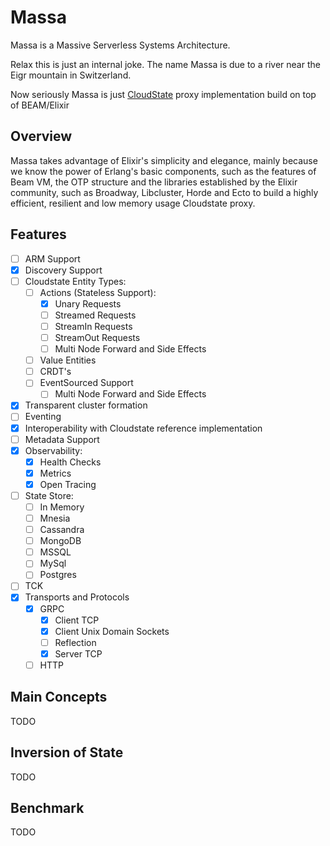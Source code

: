 # Massa

Massa is a Massive Serverless Systems Architecture.

Relax this is just an internal joke. The name Massa is due to a river near the Eigr mountain in Switzerland.

Now seriously Massa is just [CloudState](https://github.com/cloudstateio/cloudstate) proxy implementation build on top of BEAM/Elixir

## Overview

Massa takes advantage of Elixir's simplicity and elegance, mainly because we know the power of Erlang's basic components, such as the features of Beam VM, the OTP structure and the libraries established by the Elixir community, such as Broadway, Libcluster, Horde and Ecto to build a highly efficient, resilient and low memory usage Cloudstate proxy.

## Features

- [ ] ARM Support
- [x] Discovery Support
- [ ] Cloudstate Entity Types:
    - [ ] Actions (Stateless Support):
        - [x] Unary Requests
        - [ ] Streamed Requests
        - [ ] StreamIn Requests
        - [ ] StreamOut Requests
        - [ ] Multi Node Forward and Side Effects
    - [ ] Value Entities
    - [ ] CRDT's
    - [ ] EventSourced Support
        - [ ] Multi Node Forward and Side Effects
- [x] Transparent cluster formation
- [ ] Eventing
- [x] Interoperability with Cloudstate reference implementation
- [ ] Metadata Support
- [x] Observability:
    - [x] Health Checks
    - [x] Metrics
    - [x] Open Tracing
- [ ] State Store:
    - [ ] In Memory
    - [ ] Mnesia
    - [ ] Cassandra
    - [ ] MongoDB
    - [ ] MSSQL
    - [ ] MySql
    - [ ] Postgres
- [ ] TCK
- [x] Transports and Protocols
    - [x] GRPC
        - [x] Client TCP
        - [x] Client Unix Domain Sockets
        - [ ] Reflection
        - [x] Server TCP 
    - [ ] HTTP

## Main Concepts

TODO

## Inversion of State

TODO

## Benchmark

TODO